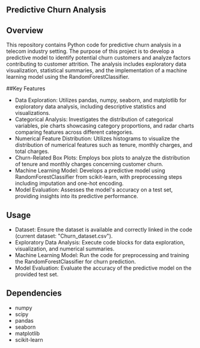 ## Predictive Churn Analysis
## Overview
This repository contains Python code for predictive churn analysis in a telecom industry setting. The purpose of this project is to develop a predictive model to identify potential churn customers and analyze factors contributing to customer attrition. The analysis includes exploratory data visualization, statistical summaries, and the implementation of a machine learning model using the RandomForestClassifier.

##Key Features

- Data Exploration: Utilizes pandas, numpy, seaborn, and matplotlib for exploratory data analysis, including descriptive statistics and visualizations.
- Categorical Analysis: Investigates the distribution of categorical variables, pie charts showcasing category proportions, and radar charts comparing features across different categories.
- Numerical Feature Distribution: Utilizes histograms to visualize the distribution of numerical features such as tenure, monthly charges, and total charges.
- Churn-Related Box Plots: Employs box plots to analyze the distribution of tenure and monthly charges concerning customer churn.
- Machine Learning Model: Develops a predictive model using RandomForestClassifier from scikit-learn, with preprocessing steps including imputation and one-hot encoding.
- Model Evaluation: Assesses the model's accuracy on a test set, providing insights into its predictive performance.

## Usage

- Dataset: Ensure the dataset is available and correctly linked in the code (current dataset: "Churn_dataset.csv").
- Exploratory Data Analysis: Execute code blocks for data exploration, visualization, and numerical summaries.
- Machine Learning Model: Run the code for preprocessing and training the RandomForestClassifier for churn prediction.
- Model Evaluation: Evaluate the accuracy of the predictive model on the provided test set.

## Dependencies
- numpy
- scipy
- pandas
- seaborn
- matplotlib
- scikit-learn

